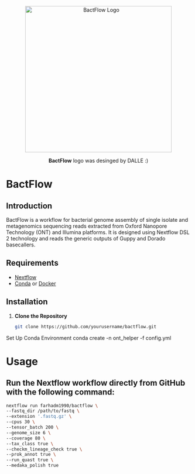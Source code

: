 
<div style="text-align: center; margin-top: 0;">
    <img src="https://github.com/farhadm1990/bactflow/blob/main/logo/logo.png" alt="BactFlow Logo" width="400" height="400"/>
    <p><strong>BactFlow</strong> logo was desinged by DALLE :) </p>
</div>



# BactFlow

## Introduction

BactFlow is a workflow for bacterial genome assembly of single isolate and metagenomics sequencing reads extracted from Oxford Nanopore Technology (ONT) and Illumina platforms. It is designed using Nextflow DSL 2 technology and reads the generic outputs of Guppy and Dorado basecallers.

## Requirements

- [Nextflow](https://www.nextflow.io/docs/latest/index.html)
- [Conda](https://docs.conda.io/en/latest/miniconda.html) or [Docker](https://www.docker.com/)

## Installation

1. **Clone the Repository**
   ```sh
   git clone https://github.com/yourusername/bactflow.git
   
Set Up Conda Environment
conda create -n ont_helper -f config.yml




# Usage
## Run the Nextflow workflow directly from GitHub with the following command:

   ```sh
   nextflow run farhadm1990/bactflow \
   --fastq_dir /path/to/fastq \
   --extension '.fastq.gz' \
   --cpus 30 \
   --tensor_batch 200 \
   --genome_size 6 \
   --coverage 80 \
   --tax_class true \
   --checkm_lineage_check true \
   --prok_annot true \
   --run_quast true \
   --medaka_polish true



